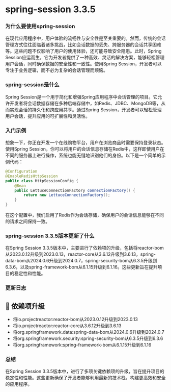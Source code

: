 # spring-session 3.3.5
### 为什么要使用spring-session

在现代应用程序中，用户体验的流畅性与安全性是至关重要的。然而，传统的会话管理方式往往面临着诸多挑战，比如会话数据的丢失、跨服务器的会话共享困难等。这些问题不仅影响了用户的使用体验，还可能导致安全隐患。此时，Spring Session应运而生，它为开发者提供了一种高效、灵活的解决方案，能够轻松管理用户会话，同时确保数据的安全性和一致性。使用Spring Session，开发者可以专注于业务逻辑，而不必为复杂的会话管理而烦恼。

### spring-session是什么

Spring Session是一个用于简化和增强Spring应用程序中会话管理的项目。它允许开发者将会话数据存储在多种后端存储中，如Redis、JDBC、MongoDB等，从而实现会话的持久化和跨应用共享。通过Spring Session，开发者可以轻松管理用户会话，提升应用的可扩展性和灵活性。

### 入门示例

想象一下，你正在开发一个在线购物平台，用户在浏览商品时需要保持登录状态。使用Spring Session，你可以将用户的会话信息存储在Redis中，这样即使用户在不同的服务器上进行操作，系统也能无缝地识别他们的身份。以下是一个简单的示例代码：

```java
@Configuration
@EnableRedisHttpSession
public class HttpSessionConfig {
    @Bean
    public LettuceConnectionFactory connectionFactory() {
        return new LettuceConnectionFactory();
    }
}
```

在这个配置中，我们启用了Redis作为会话存储，确保用户的会话信息能够在不同的请求之间保持一致。

### spring-session 3.3.5版本更新了什么

在Spring Session 3.3.5版本中，主要进行了依赖项的升级，包括将reactor-bom从2023.0.12升级到2023.0.13，reactor-core从3.6.12升级到3.6.13，spring-data-bom从2024.0.6升级到2024.0.7，spring-security-bom从6.3.5升级到6.3.6，以及spring-framework-bom从6.1.15升级到6.1.16。这些更新旨在提升项目的稳定性和性能。

### 更新日志

## 🔨 依赖项升级
- 将io.projectreactor:reactor-bom从2023.0.12升级到2023.0.13
- 将io.projectreactor:reactor-core从3.6.12升级到3.6.13
- 将org.springframework.data:spring-data-bom从2024.0.6升级到2024.0.7
- 将org.springframework.security:spring-security-bom从6.3.5升级到6.3.6
- 将org.springframework:spring-framework-bom从6.1.15升级到6.1.16

### 总结

在Spring Session 3.3.5版本中，进行了多项关键依赖项的升级，旨在提升项目的稳定性和性能。这些更新确保了开发者能够利用最新的技术栈，构建更高效和安全的应用程序。